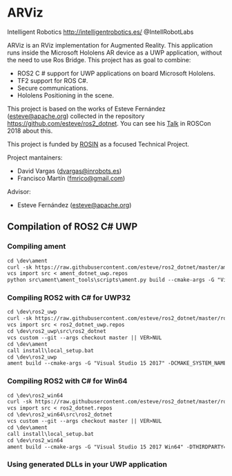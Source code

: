 # ARViz

Intelligent Robotics http://intelligentrobotics.es/ @IntellRobotLabs 

ARViz is an RViz implementation for Augmented Reality. This application runs inside the Microsoft Hololens AR device as a UWP application, without the need to use Ros Bridge. This project has as goal to combine:

* ROS2 C # support for UWP applications on board Microsoft Hololens.
* TF2 support for ROS C#.
* Secure communications.
* Hololens Positioning in the scene.

This project is based on the works of Esteve Fernández (esteve@apache.org) collected in the repository https://github.com/esteve/ros2_dotnet. You can see his [Talk](https://vimeo.com/293302046) in ROSCon 2018 about this.

This project is funded by [ROSIN](http://rosin-project.eu/) as a focused Technical Project.

Project mantainers:
* David Vargas (dvargas@inrobots.es)
* Francisco Martín (fmrico@gmail.com)

Advisor:
* Esteve Fernández (esteve@apache.org)

## Compilation of ROS2 C# UWP 

### Compiling ament 

```md \dev\ament\src
cd \dev\ament
curl -sk https://raw.githubusercontent.com/esteve/ros2_dotnet/master/ament_dotnet_uwp.repos -o ament_dotnet_uwp.repos
vcs import src < ament_dotnet_uwp.repos
python src\ament\ament_tools\scripts\ament.py build --cmake-args -G "Visual Studio 15 2017 Win64" --
```

### Compiling ROS2 with C# for UWP32

```md \dev\ros2_uwp\src
cd \dev\ros2_uwp
curl -sk https://raw.githubusercontent.com/esteve/ros2_dotnet/master/ros2_dotnet_uwp.repos -o ros2_dotnet_uwp.repos
vcs import src < ros2_dotnet_uwp.repos
cd \dev\ros2_uwp\src\ros2_dotnet
vcs custom --git --args checkout master || VER>NUL
cd \dev\ament
call install\local_setup.bat
cd \dev\ros2_uwp
ament build --cmake-args -G "Visual Studio 15 2017" -DCMAKE_SYSTEM_NAME=WindowsStore -DCMAKE_SYSTEM_VERSION=10.0.14393 -DTHIRDPARTY=ON -DINSTALL_EXAMPLES=OFF -DCMAKE_FIND_ROOT_PATH="\dev\ament\install;\dev\ros2_uwp\install" 
```

### Compiling ROS2 with C# for Win64 

```md \dev\ros2_win64\src
cd \dev\ros2_win64
curl -sk https://raw.githubusercontent.com/esteve/ros2_dotnet/master/ros2_dotnet.repos -o ros2_dotnet.repos
vcs import src < ros2_dotnet.repos
cd \dev\ros2_win64\src\ros2_dotnet
vcs custom --git --args checkout master || VER>NUL
cd \dev\ament
call install\local_setup.bat
cd \dev\ros2_win64
ament build --cmake-args -G "Visual Studio 15 2017 Win64" -DTHIRDPARTY=ON -DINSTALL_EXAMPLES=OFF -DCMAKE_FIND_ROOT_PATH="\dev\ament\install;\dev\ros2_win64\install" 
```

### Using generated DLLs in your UWP application


